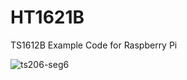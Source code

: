 # HT1621B

TS1612B Example Code for Raspberry Pi

![ts206-seg6](https://cloud.githubusercontent.com/assets/6020549/23609495/a4f7d5be-02b1-11e7-953a-e61938011230.JPG)


